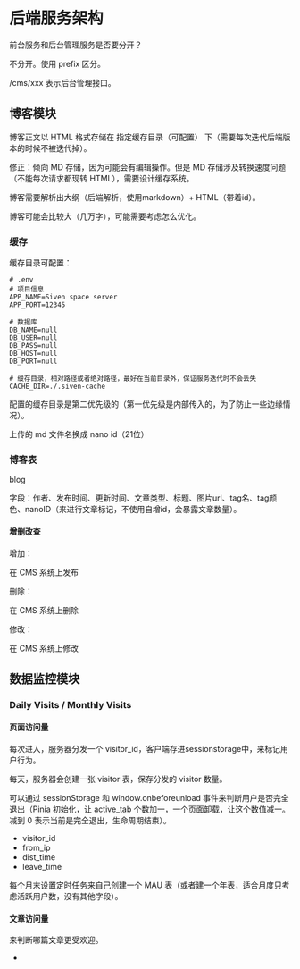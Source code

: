 # 后端服务架构

前台服务和后台管理服务是否要分开？

不分开。使用 prefix 区分。

/cms/xxx 表示后台管理接口。

## 博客模块

博客正文以 HTML 格式存储在 指定缓存目录（可配置） 下（需要每次迭代后端版本的时候不被迭代掉）。

修正：倾向 MD 存储，因为可能会有编辑操作。但是 MD 存储涉及转换速度问题（不能每次请求都现转 HTML），需要设计缓存系统。

博客需要解析出大纲（后端解析，使用markdown）+ HTML（带着id）。

博客可能会比较大（几万字），可能需要考虑怎么优化。

### 缓存

缓存目录可配置：

```
# .env
# 项目信息
APP_NAME=Siven space server
APP_PORT=12345

# 数据库
DB_NAME=null
DB_USER=null
DB_PASS=null
DB_HOST=null
DB_PORT=null

# 缓存目录，相对路径或者绝对路径，最好在当前目录外，保证服务迭代时不会丢失
CACHE_DIR=./.siven-cache
```

配置的缓存目录是第二优先级的（第一优先级是内部传入的，为了防止一些边缘情况）。

上传的 md 文件名换成 nano id（21位）

### 博客表

blog

字段：作者、发布时间、更新时间、文章类型、标题、图片url、tag名、tag颜色、nanoID（来进行文章标记，不使用自增id，会暴露文章数量）。

#### 增删改查

增加：

在 CMS 系统上发布

删除：

在 CMS 系统上删除

修改：

在 CMS 系统上修改

## 数据监控模块

### Daily Visits / Monthly Visits

#### 页面访问量

每次进入，服务器分发一个 visitor_id，客户端存进sessionstorage中，来标记用户行为。

每天，服务器会创建一张 visitor 表，保存分发的 visitor 数量。

可以通过 sessionStorage 和 window.onbeforeunload 事件来判断用户是否完全退出（Pinia 初始化，让 active_tab 个数加一，一个页面卸载，让这个数值减一。减到 0 表示当前是完全退出，生命周期结束）。

- visitor_id
- from_ip
- dist_time
- leave_time

每个月末设置定时任务来自己创建一个 MAU 表（或者建一个年表，适合月度只考虑活跃用户数，没有其他字段）。

#### 文章访问量

来判断哪篇文章更受欢迎。

- 





